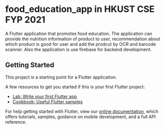 # food_education_app in HKUST CSE FYP 2021

A Flutter application that promotes food education. The application can provide the nutrition information of product to user, recommendation about which product is good for user and add the prodcut by OCR and barcode scanner. Also the application is use firebase for backend development.

## Getting Started

This project is a starting point for a Flutter application.

A few resources to get you started if this is your first Flutter project:

- [Lab: Write your first Flutter app](https://flutter.dev/docs/get-started/codelab)
- [Cookbook: Useful Flutter samples](https://flutter.dev/docs/cookbook)

For help getting started with Flutter, view our
[online documentation](https://flutter.dev/docs), which offers tutorials,
samples, guidance on mobile development, and a full API reference.
